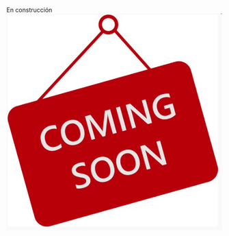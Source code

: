 En construcción
![Test Image 4](https://github.com/nunezluis/MisCursos/blob/main/MisMateriales/Clases/Figuras/ComingSoon.png)
